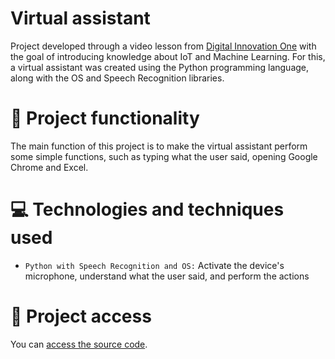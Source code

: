 # Virtual assistant 
Project developed through a video lesson from [Digital Innovation One](https://www.dio.me/) with the goal of introducing knowledge about IoT and Machine Learning. For this, a virtual assistant was created using the Python programming language, along with the OS and Speech Recognition libraries.

# 🔨 Project functionality
The main function of this project is to make the virtual assistant perform some simple functions, such as typing what the user said, opening Google Chrome and Excel.

# 💻 Technologies and techniques used 
* `Python with Speech Recognition and OS:` Activate the device's microphone, understand what the user said, and perform the actions

# 📁 Project access
You can [access the source code](https://github.com/ArturColen/VirtualAssistant/).
